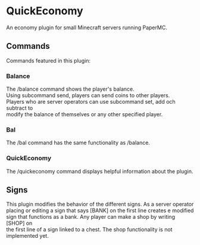 # QuickEconomy

An economy plugin for small Minecraft servers running PaperMC.

## Commands

Commands featured in this plugin:  
### Balance  

The /balance command shows the player's balance.  
Using subcommand send, players can send coins to other players.  
Players who are server operators can use subcommand set, add och subtract to  
modify the balance of themselves or any other specified player.

### Bal  

The /bal command has the same functionality as /balance.  

### QuickEconomy  

The /quickeconomy command displays helpful information about the plugin.

## Signs

This plugin modifies the behavior of the different signs. As a server operator  
placing or editing a sign that says [BANK] on the first line creates e modified  
sign that functions as a bank. Any player can make a shop by writing [SHOP] on  
the first line of a sign linked to a chest. The shop functionality is not implemented yet. 